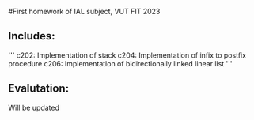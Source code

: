 #First homework of IAL subject, VUT FIT 2023

## Includes:

'''
c202: Implementation of stack
c204: Implementation of infix to postfix procedure
c206: Implementation of bidirectionally linked linear list
'''
## Evalutation:

Will be updated
